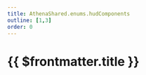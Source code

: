 ```yaml
---
title: AthenaShared.enums.hudComponents
outline: [1,3]
order: 0
---
```


# {{ $frontmatter.title }}

